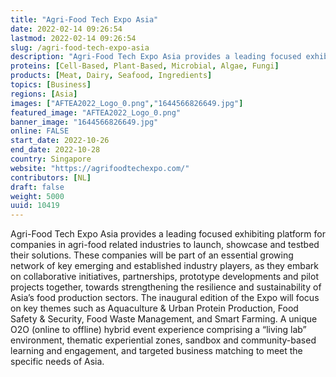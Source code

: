 ```yaml
---
title: "Agri-Food Tech Expo Asia"
date: 2022-02-14 09:26:54
lastmod: 2022-02-14 09:26:54
slug: /agri-food-tech-expo-asia
description: "Agri-Food Tech Expo Asia provides a leading focused exhibiting platform for companies in agri-food related industries to launch, showcase and testbed their solutions. These companies will be part of an essential growing network of key emerging and established industry players, as they embark on collaborative initiatives, partnerships, prototype developments and pilot projects together, towards strengthening the resilience and sustainability of Asia’s food production sectors."
proteins: [Cell-Based, Plant-Based, Microbial, Algae, Fungi]
products: [Meat, Dairy, Seafood, Ingredients]
topics: [Business]
regions: [Asia]
images: ["AFTEA2022_Logo_0.png","1644566826649.jpg"]
featured_image: "AFTEA2022_Logo_0.png"
banner_image: "1644566826649.jpg"
online: FALSE
start_date: 2022-10-26
end_date: 2022-10-28
country: Singapore
website: "https://agrifoodtechexpo.com/"
contributors: [NL]
draft: false
weight: 5000
uuid: 10419
---
```

<p>Agri-Food Tech Expo Asia provides a leading focused exhibiting platform for companies in agri-food related industries to launch, showcase and testbed their solutions. These companies will be part of an essential growing network of key emerging and established industry players, as they embark on collaborative initiatives, partnerships, prototype developments and pilot projects together, towards strengthening the resilience and sustainability of Asia’s food production sectors. The inaugural edition of the Expo will focus on key themes such as Aquaculture & Urban Protein Production, Food Safety & Security, Food Waste Management, and Smart Farming. A unique O2O (online to offline) hybrid event experience comprising a “living lab” environment, thematic experiential zones, sandbox and community-based learning and engagement, and targeted business matching to meet the specific needs of Asia.</p>
